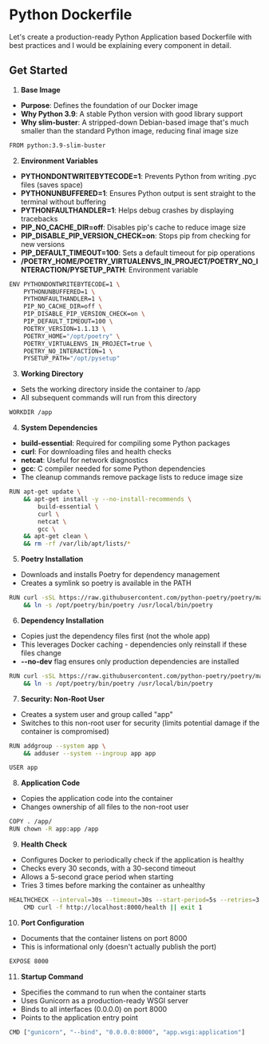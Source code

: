 # Python Dockerfile
Let's create a production-ready Python Application based Dockerfile with best practices and I would be explaining every component in detail.

## Get Started
1. **Base Image**
- **Purpose**: Defines the foundation of our Docker image
- **Why Python 3.9**: A stable Python version with good library support
- **Why slim-buster**: A stripped-down Debian-based image that's much smaller than the standard Python image, reducing final image size
```bash
FROM python:3.9-slim-buster
```

2. **Environment Variables**
- **PYTHONDONTWRITEBYTECODE=1**: Prevents Python from writing .pyc files (saves space)
- **PYTHONUNBUFFERED=1**: Ensures Python output is sent straight to the terminal without buffering
- **PYTHONFAULTHANDLER=1**: Helps debug crashes by displaying tracebacks
- **PIP_NO_CACHE_DIR=off**: Disables pip's cache to reduce image size
- **PIP_DISABLE_PIP_VERSION_CHECK=on**: Stops pip from checking for new versions
- **PIP_DEFAULT_TIMEOUT=100**: Sets a default timeout for pip operations
- **/POETRY_HOME/POETRY_VIRTUALENVS_IN_PROJECT/POETRY_NO_INTERACTION/PYSETUP_PATH**: Environment variable 
```bash
ENV PYTHONDONTWRITEBYTECODE=1 \
    PYTHONUNBUFFERED=1 \
    PYTHONFAULTHANDLER=1 \
    PIP_NO_CACHE_DIR=off \
    PIP_DISABLE_PIP_VERSION_CHECK=on \
    PIP_DEFAULT_TIMEOUT=100 \
    POETRY_VERSION=1.1.13 \
    POETRY_HOME="/opt/poetry" \
    POETRY_VIRTUALENVS_IN_PROJECT=true \
    POETRY_NO_INTERACTION=1 \
    PYSETUP_PATH="/opt/pysetup"
```

3. **Working Directory**
- Sets the working directory inside the container to /app
- All subsequent commands will run from this directory
```bash
WORKDIR /app
```

4. **System Dependencies**
- **build-essential**: Required for compiling some Python packages
- **curl**: For downloading files and health checks
- **netcat**: Useful for network diagnostics
- **gcc**: C compiler needed for some Python dependencies
- The cleanup commands remove package lists to reduce image size
```bash
RUN apt-get update \
    && apt-get install -y --no-install-recommends \
        build-essential \
        curl \
        netcat \
        gcc \
    && apt-get clean \
    && rm -rf /var/lib/apt/lists/*
```

5. **Poetry Installation**
- Downloads and installs Poetry for dependency management
- Creates a symlink so poetry is available in the PATH
```bash
RUN curl -sSL https://raw.githubusercontent.com/python-poetry/poetry/master/get-poetry.py | python - \
    && ln -s /opt/poetry/bin/poetry /usr/local/bin/poetry
```

6. **Dependency Installation**
- Copies just the dependency files first (not the whole app)
- This leverages Docker caching - dependencies only reinstall if these files change
- **--no-dev** flag ensures only production dependencies are installed
```bash
RUN curl -sSL https://raw.githubusercontent.com/python-poetry/poetry/master/get-poetry.py | python - \
    && ln -s /opt/poetry/bin/poetry /usr/local/bin/poetry
```

7. **Security: Non-Root User**
- Creates a system user and group called "app"
- Switches to this non-root user for security (limits potential damage if the container is compromised)
```bash
RUN addgroup --system app \
    && adduser --system --ingroup app app

USER app
```

8. **Application Code**
- Copies the application code into the container
- Changes ownership of all files to the non-root user
```bash
COPY . /app/
RUN chown -R app:app /app
```

9. **Health Check**
- Configures Docker to periodically check if the application is healthy
- Checks every 30 seconds, with a 30-second timeout
- Allows a 5-second grace period when starting
- Tries 3 times before marking the container as unhealthy
```bash
HEALTHCHECK --interval=30s --timeout=30s --start-period=5s --retries=3 \
    CMD curl -f http://localhost:8000/health || exit 1
```

10. **Port Configuration**
- Documents that the container listens on port 8000
- This is informational only (doesn't actually publish the port)
```bash
EXPOSE 8000
```

11. **Startup Command**
- Specifies the command to run when the container starts
- Uses Gunicorn as a production-ready WSGI server
- Binds to all interfaces (0.0.0.0) on port 8000
- Points to the application entry point
```bash
CMD ["gunicorn", "--bind", "0.0.0.0:8000", "app.wsgi:application"]
``` 